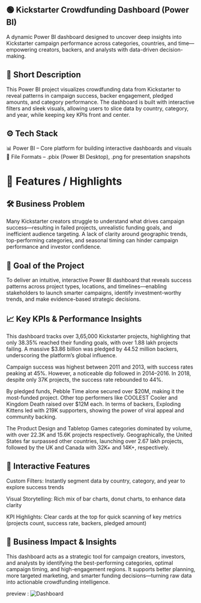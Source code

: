 ## 🟢 Kickstarter Crowdfunding Dashboard (Power BI)
A dynamic Power BI dashboard designed to uncover deep insights into Kickstarter campaign performance across categories, countries, and time—empowering creators, backers, and analysts with data-driven decision-making.

## 📝 Short Description
This Power BI project visualizes crowdfunding data from Kickstarter to reveal patterns in campaign success, backer engagement, pledged amounts, and category performance. The dashboard is built with interactive filters and sleek visuals, allowing users to slice data by country, category, and year, while keeping key KPIs front and center.

## ⚙️ Tech Stack
📊 Power BI – Core platform for building interactive dashboards and visuals
📁 File Formats – .pbix (Power BI Desktop), .png for presentation snapshots

# 🌟 Features / Highlights

## 🛠️ Business Problem
Many Kickstarter creators struggle to understand what drives campaign success—resulting in failed projects, unrealistic funding goals, and inefficient audience targeting. A lack of clarity around geographic trends, top-performing categories, and seasonal timing can hinder campaign performance and investor confidence.

## 🎯 Goal of the Project
To deliver an intuitive, interactive Power BI dashboard that reveals success patterns across project types, locations, and timelines—enabling stakeholders to launch smarter campaigns, identify investment-worthy trends, and make evidence-based strategic decisions.

## 📈 Key KPIs & Performance Insights
This dashboard tracks over 3,65,000 Kickstarter projects, highlighting that only 38.35% reached their funding goals, with over 1.88 lakh projects failing. A massive $3.86 billion was pledged by 44.52 million backers, underscoring the platform’s global influence.

Campaign success was highest between 2011 and 2013, with success rates peaking at 45%. However, a noticeable dip followed in 2014–2016. In 2018, despite only 37K projects, the success rate rebounded to 44%.

By pledged funds, Pebble Time alone secured over $20M, making it the most-funded project. Other top performers like COOLEST Cooler and Kingdom Death raised over $12M each. In terms of backers, Exploding Kittens led with 219K supporters, showing the power of viral appeal and community backing.

The Product Design and Tabletop Games categories dominated by volume, with over 22.3K and 15.6K projects respectively. Geographically, the United States far surpassed other countries, launching over 2.67 lakh projects, followed by the UK and Canada with 32K+ and 14K+, respectively.

## 🧩 Interactive Features

Custom Filters: Instantly segment data by country, category, and year to explore success trends

Visual Storytelling: Rich mix of bar charts, donut charts, to enhance data clarity

KPI Highlights: Clear cards at the top for quick scanning of key metrics (projects count, success rate, backers, pledged amount)

## 💼 Business Impact & Insights
This dashboard acts as a strategic tool for campaign creators, investors, and analysts by identifying the best-performing categories, optimal campaign timing, and high-engagement regions. It supports better planning, more targeted marketing, and smarter funding decisions—turning raw data into actionable crowdfunding intelligence.







preview : ![Dashboard](https://github.com/Akmal-s/Power-BI-crowdfunding/blob/main/Kickstarter_Crowdfunding_power_BI.png)
